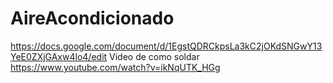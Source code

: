 # AireAcondicionado
https://docs.google.com/document/d/1EgstQDRCkpsLa3kC2jOKdSNGwY13YeE0ZXjGAxw4lo4/edit
Video de como soldar https://www.youtube.com/watch?v=ikNqUTK_HGg

